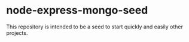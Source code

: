 # node-express-mongo-seed

This repository is intended to be a seed to start quickly and easily other projects.
